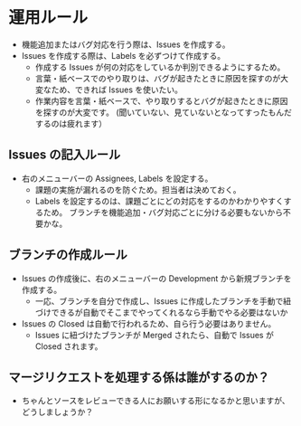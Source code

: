 # 運用ルール
- 機能追加またはバグ対応を行う際は、Issues を作成する。
- Issues を作成する際は、Labels を必ずつけて作成する。
  - 作成する Issues が何の対応をしているか判別できるようにするため。
  - 言葉・紙ベースでのやり取りは、バグが起きたときに原因を探すのが大変なため、できれば Issues を使いたい。
  - 作業内容を言葉・紙ベースで、やり取りするとバグが起きたときに原因を探すのが大変です。
    (聞いていない、見ていないとなってすったもんだするのは疲れます）
## Issues の記入ルール
- 右のメニューバーの Assignees, Labels を設定する。
  - 課題の実施が漏れるのを防ぐため。担当者は決めておく。
  - Labels を設定するのは、課題ごとにどの対応をするのかわかりやすくするため。
    ブランチを機能追加・バグ対応ごとに分ける必要もないから不要かな。

## ブランチの作成ルール
- Issues の作成後に、右のメニューバーの Development から新規ブランチを作成する。
  - 一応、ブランチを自分で作成し、Issues に作成したブランチを手動で紐づけできるが自動でそこまでやってくれるなら手動でやる必要はないか
- Issues の Closed は自動で行われるため、自ら行う必要はありません。
  - Issues に紐づけたブランチが Merged されたら、自動で Issues が Closed されます。 

## マージリクエストを処理する係は誰がするのか？
- ちゃんとソースをレビューできる人にお願いする形になるかと思いますが、どうしましょうか？



